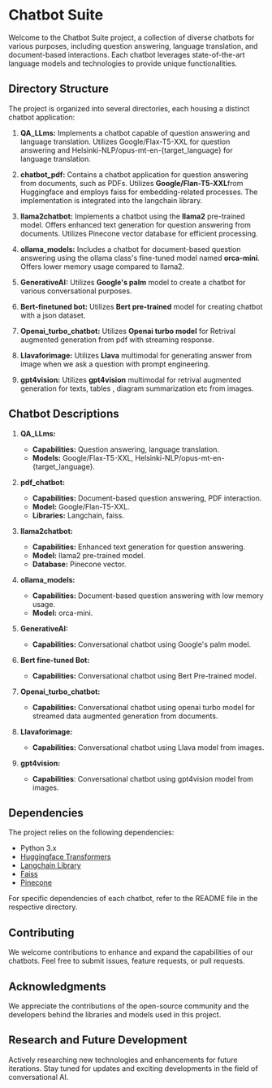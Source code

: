 # Chatbot Suite

Welcome to the Chatbot Suite project, a collection of diverse chatbots for various purposes, including question answering, language translation, and document-based interactions. Each chatbot leverages state-of-the-art language models and technologies to provide unique functionalities.


## Directory Structure

The project is organized into several directories, each housing a distinct chatbot application:

1. **QA_LLms:** Implements a chatbot capable of question answering and language translation. Utilizes Google/Flax-T5-XXL for question answering and Helsinki-NLP/opus-mt-en-{target_language} for language translation.

2. **chatbot_pdf:** Contains a chatbot application for question answering from documents, such as PDFs. Utilizes **Google/Flan-T5-XXL**from Huggingface and employs faiss for embedding-related processes. The implementation is integrated into the langchain library.

3. **llama2chatbot:** Implements a chatbot using the **llama2** pre-trained model. Offers enhanced text generation for question answering from documents. Utilizes Pinecone vector database for efficient processing.

4. **ollama_models:** Includes a chatbot for document-based question answering using the ollama class's fine-tuned model named **orca-mini**. Offers lower memory usage compared to llama2.

5. **GenerativeAI:** Utilizes **Google's palm** model to create a chatbot for various conversational purposes.

6. **Bert-finetuned bot:** Utilizes **Bert pre-trained** model for creating chatbot with a json dataset.
7. **Openai_turbo_chatbot:** Utilizes **Openai turbo model** for Retrival augmented generation from pdf with streaming response.
8. **Llavaforimage:** Utilizes **Llava** multimodal for generating answer from image when we ask a question with prompt engineering.
9. **gpt4vision:** Utilizes **gpt4vision** multimodal for retrival augmented generation for texts, tables , diagram summarization etc from images.

## Chatbot Descriptions

1. **QA_LLms:**
   - **Capabilities:** Question answering, language translation.
   - **Models:** Google/Flax-T5-XXL, Helsinki-NLP/opus-mt-en-{target_language}.

2. **pdf_chatbot:**
   - **Capabilities:** Document-based question answering, PDF interaction.
   - **Model:** Google/Flan-T5-XXL.
   - **Libraries:** Langchain, faiss.

3. **llama2chatbot:**
   - **Capabilities:** Enhanced text generation for question answering.
   - **Model:** llama2 pre-trained model.
   - **Database:** Pinecone vector.

4. **ollama_models:**
   - **Capabilities:** Document-based question answering with low memory usage.
   - **Model:** orca-mini.

5. **GenerativeAI:**
   - **Capabilities:** Conversational chatbot using Google's palm model.
6. **Bert fine-tuned Bot:**
   - **Capabilities:** Conversational chatbot using Bert Pre-trained model.
7. **Openai_turbo_chatbot:**
   - **Capabilities:** Conversational chatbot using openai turbo model for streamed data augmented generation from documents.
8. **Llavaforimage:**
   - **Capabilities:** Conversational chatbot using Llava model from images.
9. **gpt4vision:**
   - **Capabilities**: Conversational chatbot using gpt4vision model from images.    

## Dependencies

The project relies on the following dependencies:
- Python 3.x
- [Huggingface Transformers](https://github.com/huggingface/transformers)
- [Langchain Library](https://www.langchain.com/)
- [Faiss](https://github.com/facebookresearch/faiss)
- [Pinecone](https://www.pinecone.io/)

For specific dependencies of each chatbot, refer to the README file in the respective directory.

## Contributing

We welcome contributions to enhance and expand the capabilities of our chatbots. Feel free to submit issues, feature requests, or pull requests.

## Acknowledgments

We appreciate the contributions of the open-source community and the developers behind the libraries and models used in this project.

## Research and Future Development

Actively researching new technologies and enhancements for future iterations. Stay tuned for updates and exciting developments in the field of conversational AI.
